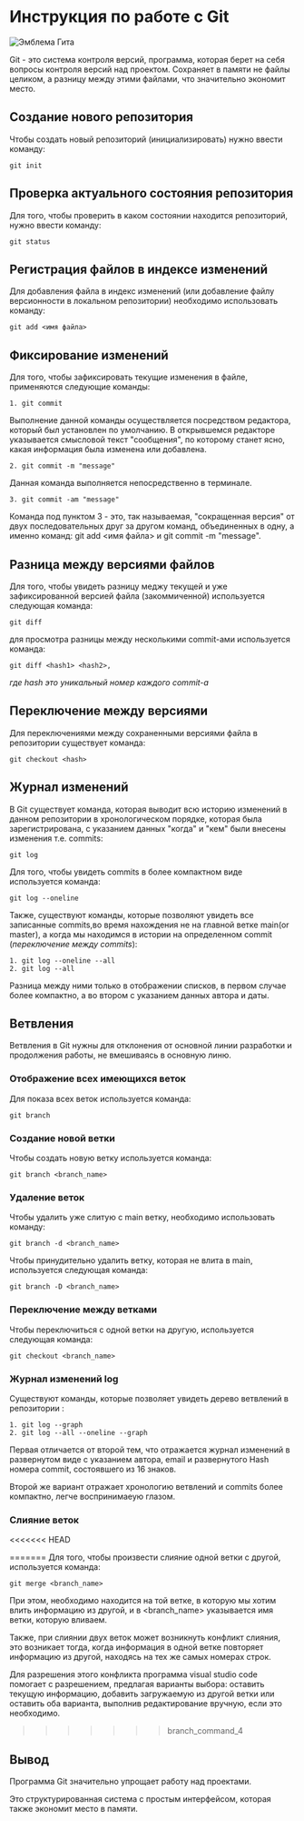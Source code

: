 # Инструкция по работе с Git

![Эмблема Гита](git_image.jpeg)

Git - это система контроля версий, программа, которая берет на себя вопросы контроля версий над проектом. Сохраняет в памяти не файлы целиком, а разницу между этими файлами, что значительно экономит место.

## Создание нового репозитория

Чтобы создать новый репозиторий (инициализировать) нужно ввести команду:

    git init

## Проверка актуального состояния репозитория

Для того, чтобы проверить в каком состоянии находится репозиторий, нужно ввести команду:

    git status

## Регистрация файлов в индексе изменений

Для добавления файла в индекс изменений (или добавление файлу версионности в локальном репозитории) необходимо использовать команду:

    git add <имя файла>

## Фиксирование изменений 

Для того, чтобы зафиксировать текущие изменения в файле, применяются следующие команды:

    1. git commit

Выполнение данной команды осуществляется посредством редактора, который был установлен по умолчанию. В открывшемся редакторе указывается смысловой текст "сообщения", по которому станет ясно, какая информация была изменена или добавлена.

    2. git commit -m "message"

Данная команда выполняется непосредственно в терминале.

    3. git commit -am "message"

Команда под пунктом 3 - это, так называемая, "сокращенная версия" от двух последовательных друг за другом команд, объединенных в одну, а именно команд: git add <имя файла> и git commit -m "message".

## Разница между версиями файлов

Для того, чтобы увидеть разницу меджу текущей и уже зафиксированной версией файла (закоммиченной) используется следующая команда:

    git diff

для просмотра разницы между несколькими commit-ами используется команда:

    git diff <hash1> <hash2>,

*где hash это уникальный номер каждого commit-a*

## Переключение между версиями

Для переключениями между сохраненными версиями файла в репозитории существует команда:

    git checkout <hash>

## Журнал изменений

В Git существует команда, которая выводит всю историю изменений в данном репозитории в хронологическом порядке, которая была зарегистрирована, с указанием данных "когда" и "кем" были внесены изменения т.е. commits:

    git log

Для того, чтобы увидеть commits в более компактном виде используется команда:

    git log --oneline

Также, существуют команды, которые позволяют увидеть все записанные commits,во время нахождения не на главной ветке main(or master), а когда мы находимся в истории на определенном commit (*переключение между commits*):

    1. git log --oneline --all
    2. git log --all

Разница между ними только в отображении списков, в первом случае более компактно, а во втором с указанием данных автора и даты.

## Ветвления

Ветвления в Git нужны для отклонения от основной линии разработки и продолжения работы, не вмешиваясь в основную линю.

### Отображение всех имеющихся веток

Для показа всех веток используется команда:

    git branch

### Создание новой ветки 

Чтобы создать новую ветку используется команда:

    git branch <branch_name>

### Удаление веток

Чтобы удалить уже слитую с main ветку, необходимо использовать команду:

    git branch -d <branch_name>

Чтобы принудительно удалить ветку, которая не влита в main, используется следующая команда:

    git branch -D <branch_name>

### Переключение между ветками

Чтобы переключиться с одной ветки на другую, используется следующая команда:

    git checkout <branch_name>

### Журнал изменений log

Существуют команды, которые позволяет увидеть дерево ветвлений в репозитории :

    1. git log --graph
    2. git log --all --oneline --graph

Первая отличается от второй тем, что отражается журнал изменений в развернутом виде с указанием автора, email и развернутого Hash номера commit, состоявшего из 16 знаков.

Второй же вариант отражает хронологию ветвлений и commits более компактно, легче воспринимаеую глазом.

### Слияние веток

<<<<<<< HEAD

=======
Для того, чтобы произвести слияние одной ветки с другой, используется команда:

    git merge <branch_name>

При этом, необходимо находится на той ветке, в которую мы хотим влить информацию из другой, и в <branch_name> указывается имя ветки, которую вливаем.

Также, при слиянии двух веток может возникнуть конфликт слияния, это возникает тогда, когда информация в одной ветке повторяет информацию из другой, находясь на тех же самых номерах строк.

Для разрешения этого конфликта программа visual studio code  помогает с разрешением, предлагая варианты выбора: оставить текущую информацию, добавить загружаемую из другой ветки или оставить оба варианта, выполнив редактирование вручную, если это необходимо.
>>>>>>> branch_command_4

## Вывод

Программа Git значительно упрощает работу над проектами.

 Это структурированная система с простым интерфейсом, которая также экономит место в памяти.



